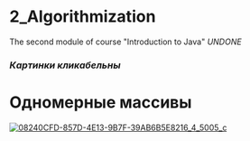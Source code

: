 # 2_Algorithmization
The second module of course "Introduction to Java"
*UNDONE*
### ***Картинки кликабельны***
# Одномерные массивы
[![08240CFD-857D-4E13-9B7F-39AB6B5E8216_4_5005_c](https://user-images.githubusercontent.com/97191466/162633292-111e7af6-c81c-480c-9fb5-cbce5178128b.jpeg)
](https://github.com/DariaTur/2_Algorithmization/blob/main/module2/Task1.java)


